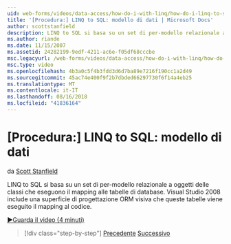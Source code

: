 ```yaml
---
uid: web-forms/videos/data-access/how-do-i-with-linq/how-do-i-linq-to-sql-data-model
title: '[Procedura:] LINQ to SQL: modello di dati | Microsoft Docs'
author: scottstanfield
description: LINQ to SQL si basa su un set di per-modello relazionale a oggetti delle classi che eseguono il mapping alle tabelle di database. Visual Studio 2008 include una superficie di progettazione visiva ORM...
ms.author: riande
ms.date: 11/15/2007
ms.assetid: 24282199-9edf-4211-ac6e-f05df68cccbe
msc.legacyurl: /web-forms/videos/data-access/how-do-i-with-linq/how-do-i-linq-to-sql-data-model
msc.type: video
ms.openlocfilehash: 4b3a0c5f4b3fdd3d6d7ba89e7216f190cc1a2d49
ms.sourcegitcommit: 45ac74e400f9f2b7dbded66297730f6f14a4eb25
ms.translationtype: MT
ms.contentlocale: it-IT
ms.lasthandoff: 08/16/2018
ms.locfileid: "41836164"
---
```

<a name="how-do-i-linq-to-sql-data-model"></a>[Procedura:] LINQ to SQL: modello di dati
====================
da [Scott Stanfield](https://github.com/scottstanfield)

LINQ to SQL si basa su un set di per-modello relazionale a oggetti delle classi che eseguono il mapping alle tabelle di database. Visual Studio 2008 include una superficie di progettazione ORM visiva che queste tabelle viene eseguito il mapping al codice.

[&#9654;Guarda il video (4 minuti)](https://channel9.msdn.com/Blogs/ASP-NET-Site-Videos/how-do-i-linq-to-sql-data-model)

> [!div class="step-by-step"]
> [Precedente](how-do-i-linq-to-sql-overview.md)
> [Successivo](how-do-i-linq-to-sql-querying-the-database.md)
